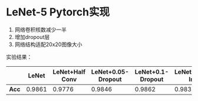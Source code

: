 # LeNet-5 Pytorch实现
1. 网络卷积核数减少一半
2. 增加dropout层
3. 网络结构适配20x20图像大小

实验结果：

|         | LeNet  | LeNet+Half Conv | LeNet+0.05-Dropout | LeNet+0.1-Dropout | LeNet+20x20-Input |
| ------- | ------ | --------------- | ------------------ | ----------------- | ----------------- |
| **Acc** | 0.9861 | 0.9776          | 0.9846             | 0.9862            | 0.9835            |

